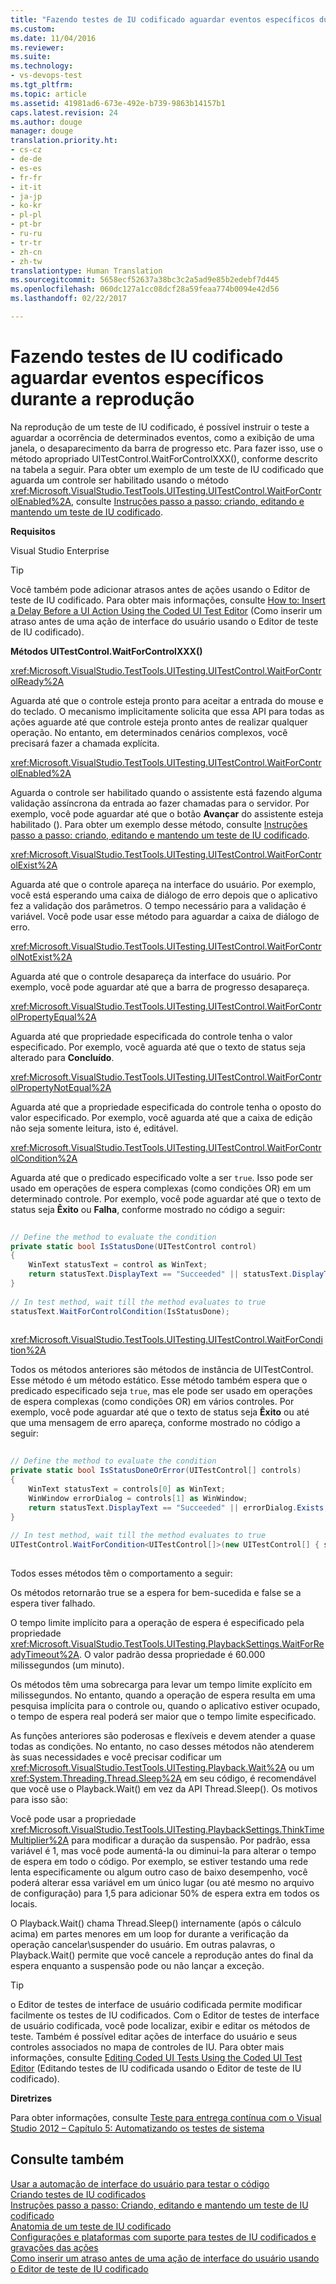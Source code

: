 ```yaml
---
title: "Fazendo testes de IU codificado aguardar eventos específicos durante a reprodução | Microsoft Docs"
ms.custom: 
ms.date: 11/04/2016
ms.reviewer: 
ms.suite: 
ms.technology:
- vs-devops-test
ms.tgt_pltfrm: 
ms.topic: article
ms.assetid: 41981ad6-673e-492e-b739-9863b14157b1
caps.latest.revision: 24
ms.author: douge
manager: douge
translation.priority.ht:
- cs-cz
- de-de
- es-es
- fr-fr
- it-it
- ja-jp
- ko-kr
- pl-pl
- pt-br
- ru-ru
- tr-tr
- zh-cn
- zh-tw
translationtype: Human Translation
ms.sourcegitcommit: 5658ecf52637a38bc3c2a5ad9e85b2edebf7d445
ms.openlocfilehash: 060dc127a1cc08dcf28a59feaa774b0094e42d56
ms.lasthandoff: 02/22/2017

---
```

# <a name="making-coded-ui-tests-wait-for-specific-events-during-playback"></a>Fazendo testes de IU codificado aguardar eventos específicos durante a reprodução
Na reprodução de um teste de IU codificado, é possível instruir o teste a aguardar a ocorrência de determinados eventos, como a exibição de uma janela, o desaparecimento da barra de progresso etc. Para fazer isso, use o método apropriado UITestControl.WaitForControlXXX(), conforme descrito na tabela a seguir. Para obter um exemplo de um teste de IU codificado que aguarda um controle ser habilitado usando o método <xref:Microsoft.VisualStudio.TestTools.UITesting.UITestControl.WaitForControlEnabled%2A>, consulte [Instruções passo a passo: criando, editando e mantendo um teste de IU codificado](../test/walkthrough-creating-editing-and-maintaining-a-coded-ui-test.md).  
  
 **Requisitos**  
  
 Visual Studio Enterprise  
  
> [!TIP]
>  Você também pode adicionar atrasos antes de ações usando o Editor de teste de IU codificado. Para obter mais informações, consulte [How to: Insert a Delay Before a UI Action Using the Coded UI Test Editor](http://msdn.microsoft.com/Library/509f8ef7-e105-4049-b11b-d64549e055b0) (Como inserir um atraso antes de uma ação de interface do usuário usando o Editor de teste de IU codificado).  
  
 **Métodos UITestControl.WaitForControlXXX()**  
  
 <xref:Microsoft.VisualStudio.TestTools.UITesting.UITestControl.WaitForControlReady%2A>  
  
 Aguarda até que o controle esteja pronto para aceitar a entrada do mouse e do teclado. O mecanismo implicitamente solicita que essa API para todas as ações aguarde até que controle esteja pronto antes de realizar qualquer operação. No entanto, em determinados cenários complexos, você precisará fazer a chamada explícita.  
  
 <xref:Microsoft.VisualStudio.TestTools.UITesting.UITestControl.WaitForControlEnabled%2A>  
  
 Aguarda o controle ser habilitado quando o assistente está fazendo alguma validação assíncrona da entrada ao fazer chamadas para o servidor. Por exemplo, você pode aguardar até que o botão **Avançar** do assistente esteja habilitado (). Para obter um exemplo desse método, consulte [Instruções passo a passo: criando, editando e mantendo um teste de IU codificado](../test/walkthrough-creating-editing-and-maintaining-a-coded-ui-test.md).  
  
 <xref:Microsoft.VisualStudio.TestTools.UITesting.UITestControl.WaitForControlExist%2A>  
  
 Aguarda até que o controle apareça na interface do usuário. Por exemplo, você está esperando uma caixa de diálogo de erro depois que o aplicativo fez a validação dos parâmetros. O tempo necessário para a validação é variável. Você pode usar esse método para aguardar a caixa de diálogo de erro.  
  
 <xref:Microsoft.VisualStudio.TestTools.UITesting.UITestControl.WaitForControlNotExist%2A>  
  
 Aguarda até que o controle desapareça da interface do usuário. Por exemplo, você pode aguardar até que a barra de progresso desapareça.  
  
 <xref:Microsoft.VisualStudio.TestTools.UITesting.UITestControl.WaitForControlPropertyEqual%2A>  
  
 Aguarda até que propriedade especificada do controle tenha o valor especificado. Por exemplo, você aguarda até que o texto de status seja alterado para **Concluído**.  
  
 <xref:Microsoft.VisualStudio.TestTools.UITesting.UITestControl.WaitForControlPropertyNotEqual%2A>  
  
 Aguarda até que a propriedade especificada do controle tenha o oposto do valor especificado. Por exemplo, você aguarda até que a caixa de edição não seja somente leitura, isto é, editável.  
  
 <xref:Microsoft.VisualStudio.TestTools.UITesting.UITestControl.WaitForControlCondition%2A>  
  
 Aguarda até que o predicado especificado volte a ser `true`. Isso pode ser usado em operações de espera complexas (como condições OR) em um determinado controle. Por exemplo, você pode aguardar até que o texto de status seja **Êxito** ou **Falha**, conforme mostrado no código a seguir:  
  
```c#  
  
// Define the method to evaluate the condition   
private static bool IsStatusDone(UITestControl control)   
{   
    WinText statusText = control as WinText;   
    return statusText.DisplayText == "Succeeded" || statusText.DisplayText == "Failed";   
}   
  
// In test method, wait till the method evaluates to true   
statusText.WaitForControlCondition(IsStatusDone);  
  
```  
  
 <xref:Microsoft.VisualStudio.TestTools.UITesting.UITestControl.WaitForCondition%2A>  
  
 Todos os métodos anteriores são métodos de instância de UITestControl. Esse método é um método estático. Esse método também espera que o predicado especificado seja `true`, mas ele pode ser usado em operações de espera complexas (como condições OR) em vários controles. Por exemplo, você pode aguardar até que o texto de status seja **Êxito** ou até que uma mensagem de erro apareça, conforme mostrado no código a seguir:  
  
```c#  
  
// Define the method to evaluate the condition   
private static bool IsStatusDoneOrError(UITestControl[] controls)   
{   
    WinText statusText = controls[0] as WinText;   
    WinWindow errorDialog = controls[1] as WinWindow;   
    return statusText.DisplayText == "Succeeded" || errorDialog.Exists;   
}   
  
// In test method, wait till the method evaluates to true   
UITestControl.WaitForCondition<UITestControl[]>(new UITestControl[] { statusText, errorDialog }, IsStatusDoneOrError);  
  
```  
  
 Todos esses métodos têm o comportamento a seguir:  
  
 Os métodos retornarão true se a espera for bem-sucedida e false se a espera tiver falhado.  
  
 O tempo limite implícito para a operação de espera é especificado pela propriedade <xref:Microsoft.VisualStudio.TestTools.UITesting.PlaybackSettings.WaitForReadyTimeout%2A>. O valor padrão dessa propriedade é 60.000 milissegundos (um minuto).  
  
 Os métodos têm uma sobrecarga para levar um tempo limite explícito em milissegundos. No entanto, quando a operação de espera resulta em uma pesquisa implícita para o controle ou, quando o aplicativo estiver ocupado, o tempo de espera real poderá ser maior que o tempo limite especificado.  
  
 As funções anteriores são poderosas e flexíveis e devem atender a quase todas as condições. No entanto, no caso desses métodos não atenderem às suas necessidades e você precisar codificar um <xref:Microsoft.VisualStudio.TestTools.UITesting.Playback.Wait%2A> ou um <xref:System.Threading.Thread.Sleep%2A> em seu código, é recomendável que você use o Playback.Wait() em vez da API Thread.Sleep(). Os motivos para isso são:  
  
 Você pode usar a propriedade <xref:Microsoft.VisualStudio.TestTools.UITesting.PlaybackSettings.ThinkTimeMultiplier%2A> para modificar a duração da suspensão. Por padrão, essa variável é 1, mas você pode aumentá-la ou diminui-la para alterar o tempo de espera em todo o código. Por exemplo, se estiver testando uma rede lenta especificamente ou algum outro caso de baixo desempenho, você poderá alterar essa variável em um único lugar (ou até mesmo no arquivo de configuração) para 1,5 para adicionar 50% de espera extra em todos os locais.  
  
 O Playback.Wait() chama Thread.Sleep() internamente (após o cálculo acima) em partes menores em um loop for durante a verificação da operação cancelar\suspender do usuário. Em outras palavras, o Playback.Wait() permite que você cancele a reprodução antes do final da espera enquanto a suspensão pode ou não lançar a exceção.  
  
> [!TIP]
>  o Editor de testes de interface de usuário codificada permite modificar facilmente os testes de IU codificados. Com o Editor de testes de interface de usuário codificada, você pode localizar, exibir e editar os métodos de teste. Também é possível editar ações de interface do usuário e seus controles associados no mapa de controles de IU. Para obter mais informações, consulte [Editing Coded UI Tests Using the Coded UI Test Editor](../test/editing-coded-ui-tests-using-the-coded-ui-test-editor.md) (Editando testes de IU codificada usando o Editor de teste de IU codificado).  
  
 **Diretrizes**  
  
 Para obter informações, consulte [Teste para entrega contínua com o Visual Studio 2012 – Capítulo 5: Automatizando os testes de sistema](http://go.microsoft.com/fwlink/?LinkID=255196)  
  
## <a name="see-also"></a>Consulte também  
 [Usar a automação de interface do usuário para testar o código](../test/use-ui-automation-to-test-your-code.md)   
 [Criando testes de IU codificados](../test/use-ui-automation-to-test-your-code.md#VerifyingCodeUsingCUITCreate)   
 [Instruções passo a passo: Criando, editando e mantendo um teste de IU codificado](../test/walkthrough-creating-editing-and-maintaining-a-coded-ui-test.md)   
 [Anatomia de um teste de IU codificado](../test/anatomy-of-a-coded-ui-test.md)   
 [Configurações e plataformas com suporte para testes de IU codificados e gravações das ações](../test/supported-configurations-and-platforms-for-coded-ui-tests-and-action-recordings.md)   
 [Como inserir um atraso antes de uma ação de interface do usuário usando o Editor de teste de IU codificado](http://msdn.microsoft.com/Library/509f8ef7-e105-4049-b11b-d64549e055b0)

